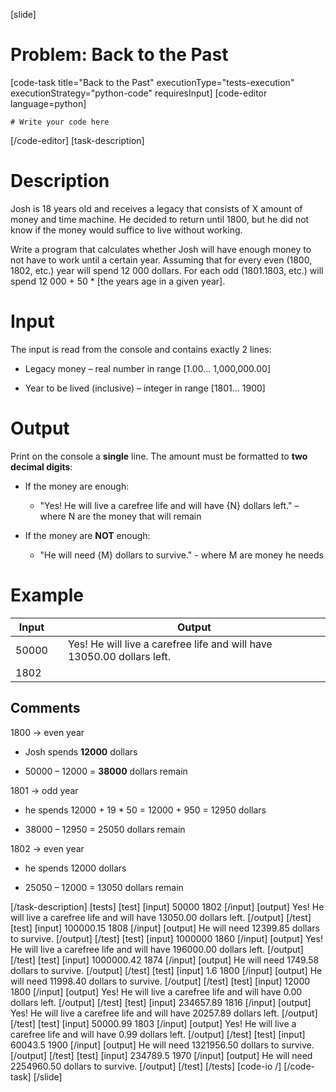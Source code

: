 [slide]
# Problem: Back to the Past
[code-task title="Back to the Past" executionType="tests-execution" executionStrategy="python-code" requiresInput]
[code-editor language=python]
```
# Write your code here
```
[/code-editor]
[task-description]
# Description

Josh is 18 years old and receives a legacy that consists of X amount of money and time machine. He decided to return until 1800, but he did not know if the money would suffice to live without working.

Write a program that calculates whether Josh will have enough money to not have to work until a certain year. Assuming that for every even (1800, 1802, etc.) year will spend 12 000 dollars. For each odd (1801.1803, etc.) will spend 12 000 + 50 \* \[the years age in a given year\].

# Input

The input is read from the console and contains exactly 2 lines:

- Legacy money – real number in range \[1.00... 1,000,000.00\] 

- Year to be lived (inclusive) – integer in range \[1801... 1900\]

# Output

Print on the console a **single** line. The amount must be formatted to **two decimal digits**:

- If the money are enough:
    - "Yes! He will live a carefree life and will have \{N\} dollars left." – where N are the money that will remain

- If the money are **NOT** enough:
    - "He will need \{М\} dollars to survive." - where M are money he needs

# Example

| **Input** | | **Output** |
| --- | --- | --- |
| 50000 | | Yes! He will live a carefree life and will have 13050.00 dollars left. |
| 1802 | | |

## Comments

1800 -> even year

- Josh spends **12000** dollars

- 50000 – 12000 = **38000** dollars remain

1801 -> odd year 

- he spends 12000 + 19 \* 50 = 12000 + 950 = 12950 dollars

- 38000 – 12950 = 25050 dollars remain

1802 -> even year

- he spends 12000 dollars

- 25050 – 12000 = 13050 dollars remain

[/task-description]
[tests]
[test]
[input]
50000
1802
[/input]
[output]
Yes! He will live a carefree life and will have 13050.00 dollars left.
[/output]
[/test]
[test]
[input]
100000.15
1808
[/input]
[output]
He will need 12399.85 dollars to survive.
[/output]
[/test]
[test]
[input]
1000000
1860
[/input]
[output]
Yes! He will live a carefree life and will have 196000.00 dollars left.
[/output]
[/test]
[test]
[input]
1000000.42
1874
[/input]
[output]
He will need 1749.58 dollars to survive.
[/output]
[/test]
[test]
[input]
1.6
1800
[/input]
[output]
He will need 11998.40 dollars to survive.
[/output]
[/test]
[test]
[input]
12000
1800
[/input]
[output]
Yes! He will live a carefree life and will have 0.00 dollars left.
[/output]
[/test]
[test]
[input]
234657.89
1816
[/input]
[output]
Yes! He will live a carefree life and will have 20257.89 dollars left.
[/output]
[/test]
[test]
[input]
50000.99
1803
[/input]
[output]
Yes! He will live a carefree life and will have 0.99 dollars left.
[/output]
[/test]
[test]
[input]
60043.5
1900
[/input]
[output]
He will need 1321956.50 dollars to survive.
[/output]
[/test]
[test]
[input]
234789.5
1970
[/input]
[output]
He will need 2254960.50 dollars to survive.
[/output]
[/test]
[/tests]
[code-io /]
[/code-task]
[/slide]